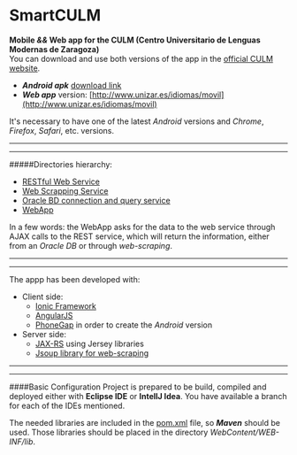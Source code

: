 SmartCULM
=========

**Mobile _&&_ Web app for the CULM (Centro Universitario de Lenguas Modernas de Zaragoza)**  
You can download and use both versions of the app in the [official CULM website](http://culm.unizar.es/smartculm).
- **_Android apk_** [download link](https://www.dropbox.com/s/ei69gzmsjk7p8ks/SmartCULM.apk?dl=0)
- **_Web app_** version: [http://www.unizar.es/idiomas/movil](http://www.unizar.es/idiomas/movil)

It's necessary to have one of the latest _Android_ versions and _Chrome_, _Firefox_, _Safari_, etc. versions.

-------------------------------------------------------------------------------------------------
-------------------------------------------------------------------------------------------------

#####Directories hierarchy:
- [RESTful Web Service](https://github.com/daniegarcia254/SmartCULM/tree/master/src/com/gps/service)
- [Web Scrapping Service](https://github.com/daniegarcia254/SmartCULM/tree/master/src/com/gps/scrapping/culm)
- [Oracle BD connection and query service](https://github.com/daniegarcia254/SmartCULM/tree/master/src/com/gps/bd/minos)
- [WebApp](https://github.com/daniegarcia254/SmartCULM/tree/master/WebContent)

In a few words: the WebApp asks for the data to the web service through AJAX calls to the REST service, which will return the information, either from an _Oracle DB_ or through _web-scraping_.

-------------------------------------------------------------------------------------------------
-------------------------------------------------------------------------------------------------

The appp has been developed with:  
- Client side:
  - [Ionic Framework](http://ionicframework.com/)
  - [AngularJS](https://angularjs.org/)
  - [PhoneGap](https://build.phonegap.com/) in order to create the _Android_ version
- Server side:
  - [JAX-RS](https://jax-rs-spec.java.net/) using Jersey libraries
  - [Jsoup library for web-scraping](http://jsoup.org/)

-------------------------------------------------------------------------------------------------
-------------------------------------------------------------------------------------------------

####Basic Configuration
Project is prepared to be build, compiled and deployed either with **Eclipse IDE** or **IntellJ Idea**. You have available a branch for each of the IDEs mentioned.

The needed libraries are included in the [pom.xml](https://github.com/daniegarcia254/SmartCULM/tree/master/pom.xml) file, so ***Maven*** should be used. Those libraries should be placed in the directory *WebContent/WEB-INF/lib*.
